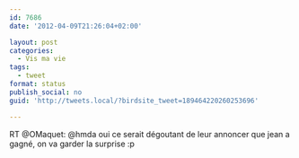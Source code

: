```yaml
---
id: 7686
date: '2012-04-09T21:26:04+02:00'

layout: post
categories:
  - Vis ma vie
tags:
  - tweet
format: status
publish_social: no
guid: 'http://tweets.local/?birdsite_tweet=189464220260253696'

---
```


RT @OMaquet: @hmda oui ce serait dégoutant de leur annoncer que jean a gagné, on va garder la surprise :p